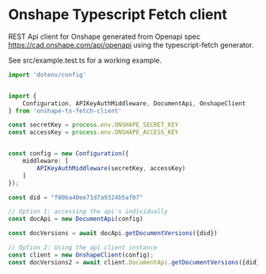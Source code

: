 Onshape Typescript Fetch client
===============================

REST Api client for Onshape generated from Openapi spec https://cad.onshape.com/api/openapi using the typescript-fetch generator.

See src/example.test.ts for a working example.
```typescript
import 'dotenv/config'


import {
    Configuration, APIKeyAuthMiddleware, DocumentApi, OnshapeClient
} from 'onshape-ts-fetch-client'

const secretKey = process.env.ONSHAPE_SECRET_KEY
const accessKey = process.env.ONSHAPE_ACCESS_KEY


const config = new Configuration({
    middleware: [
        APIKeyAuthMiddleware(secretKey, accessKey)
    ]
});

const did = "f00ba40ee71d7a9324b5af07"

// Option 1: accessing the api's individually
const docApi = new DocumentApi(config)

const docVersions = await docApi.getDocumentVersions({did})

// Option 2: Using the api client instance
const client = new OnshapeClient(config);
const docVersions2 = await client.DocumentApi.getDocumentVersions({did});


```